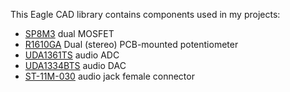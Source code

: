 This Eagle CAD library contains components used in my projects:
* [SP8M3](http://www.100y.com.tw/pdf_file/31-Rohm-SP8M3.pdf) dual MOSFET
* [R1610GA](http://www.rcscomponents.kiev.ua/modules/Asers_Shop/images/datasheets/di2yt3i7tr8eggy82teufg562w3r.jpg) Dual (stereo) PCB-mounted potentiometer
* [UDA1361TS](http://www.rcscomponents.kiev.ua/modules/Asers_Shop/images/datasheets/UDA1361TS-N1%2C112.pdf) audio ADC
* [UDA1334BTS](http://www.rcscomponents.kiev.ua/modules/Asers_Shop/images/datasheets/UDA1334BTS.pdf) audio DAC
* [ST-11M-030](http://www.rcscomponents.kiev.ua/modules/Asers_Shop/images/datasheets/ST-11M-0.pdf) audio jack female connector

